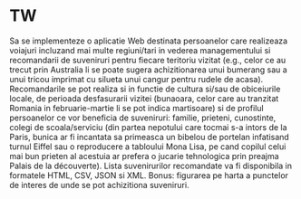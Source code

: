 # TW
Sa se implementeze o aplicatie Web destinata persoanelor care realizeaza voiajuri incluzand mai multe regiuni/tari in vederea managementului si recomandarii de suveniruri pentru fiecare teritoriu vizitat (e.g., celor ce au trecut prin Australia li se poate sugera achizitionarea unui bumerang sau a unui tricou imprimat cu silueta unui cangur pentru rudele de acasa). Recomandarile se pot realiza si in functie de cultura si/sau de obiceiurile locale, de perioada desfasurarii vizitei (bunaoara, celor care au tranzitat Romania in februarie-martie li se pot indica martisoare) si de profilul persoanelor ce vor beneficia de suveniruri: familie, prieteni, cunostinte, colegi de scoala/serviciu (din partea nepotului care tocmai s-a intors de la Paris, bunica ar fi incantata sa primeasca un bibelou de portelan infatisand turnul Eiffel sau o reproducere a tabloului Mona Lisa, pe cand copilul celui mai bun prieten al acestuia ar prefera o jucarie tehnologica prin preajma Palais de la découverte). Lista suvenirurilor recomandate va fi disponibila in formatele HTML, CSV, JSON si XML. Bonus: figurarea pe harta a punctelor de interes de unde se pot achizitiona suveniruri.

